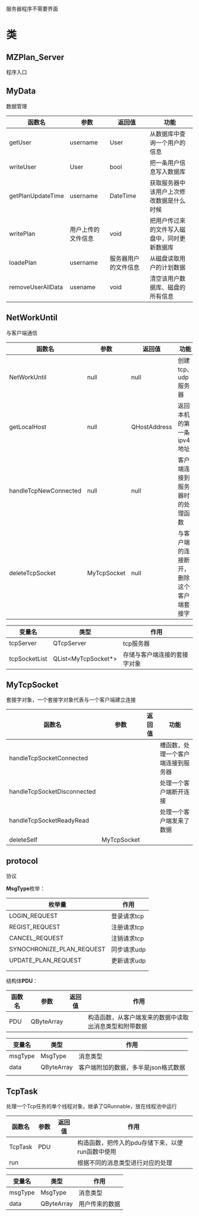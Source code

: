 服务器程序不需要界面

# 类

## MZPlan_Server

程序入口

## MyData

数据管理

| 函数名                                           | 参数        | 返回值        | 功能                     |
| --------------------------------------------- | --------- | ---------- | ---------------------- |
| getUser                                       | username  | User       | 从数据库中查询一个用户的信息         |
| writeUser                                     | User      | bool       | 把一条用户信息写入数据库           |
| getPlanUpdateTime                             | username  | DateTime   | 获取服务器中该用户上次修改数据是什么时候   |
| writePlan                                     | 用户上传的文件信息 | void       | 把用户传过来的文件写入磁盘中，同时更新数据库 |
| loadePlan                                     | username  | 服务器用户的文件信息 | 从磁盘读取用户的计划数据           |
| removeUserAllData | usename   | void       | 清空该用户数据库、磁盘的所有信息       |

## NetWorkUntil

与客户端通信

| 函数名                   | 参数          | 返回值          | 功能                   |
| --------------------- | ----------- | ------------ | -------------------- |
| NetWorkUntil          | null        | null         | 创建tcp、udp服务器         |
| getLocalHost          | null        | QHostAddress | 返回本机的第一条ipv4地址       |
| handleTcpNewConnected | null        | null         | 客户端连接到服务器时的处理函数      |
| deleteTcpSocket       | MyTcpSocket | null         | 与客户端的连接断开，删除这个客户端套接字 |

| 变量名           | 类型                  | 作用             |
| ------------- | ------------------- | -------------- |
| tcpServer     | QTcpServer          | tcp服务器         |
| tcpSocketList | QList<MyTcpSocket*> | 存储与客户端连接的套接字对象 |

## MyTcpSocket

套接字对象，一个套接字对象代表与一个客户端建立连接

| 函数名                         | 参数          | 返回值 | 功能                |
| --------------------------- | ----------- | --- | ----------------- |
| handleTcpSocketConnected    |             |     | 槽函数，处理一个客户端连接到服务器 |
| handleTcpSocketDisconnected |             |     | 处理一个客户端断开连接       |
| handleTcpSocketReadyRead    |             |     | 处理一个客户端发来了数据      |
| deleteSelf                  | MyTcpSocket |     |                   |



## protocol

协议

**MsgType**枚举：

| 枚举量                       | 作用      |
| ------------------------- | ------- |
| LOGIN_REQUEST             | 登录请求tcp |
| REGIST_REQUEST            | 注册请求tcp |
| CANCEL_REQUEST            | 注销请求tcp |
| SYNOCHRONIZE_PLAN_REQUEST | 同步请求udp |
| UPDATE_PLAN_REQUEST       | 更新请求udp |
|                           |         |
|                           |         |

结构体**PDU**：

| 函数名 | 参数         | 返回值 | 作用                          |
| --- | ---------- | --- | --------------------------- |
| PDU | QByteArray |     | 构造函数，从客户端发来的数据中读取出消息类型和附带数据 |

| 变量名     | 类型         | 作用                   |
| ------- | ---------- | -------------------- |
| msgType | MsgType    | 消息类型                 |
| data    | QByteArray | 客户端附加的数据，多半是json格式数据 |
|         |            |                      |



## TcpTask

处理一个Tcp任务的单个线程对象，继承了QRunnable，放在线程池中运行

| 函数名     | 参数  | 返回值 | 作用                          |
| ------- | --- | --- | --------------------------- |
| TcpTask | PDU |     | 构造函数，把传入的pdu存储下来，以便run函数中使用 |
| run     |     |     | 根据不同的消息类型进行对应的处理            |

| 变量名     | 类型         | 作用      |
| ------- | ---------- | ------- |
| msgType | MsgType    | 消息类型    |
| data    | QByteArray | 用户传来的数据 |
